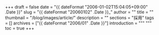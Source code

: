 +++
draft = false
date = "{{ dateFormat "2006-01-02T15:04:05+09:00" .Date }}"
slug = "{{ dateFormat "20060102" .Date }}_"
author = ""
title = ""
thumbnail = "/blog/images/article/"
description = ""
sections = "採用"
tags = []
archives = ["{{ dateFormat "2006/01" .Date }}"]
introduction = """ """
toc = true
+++
